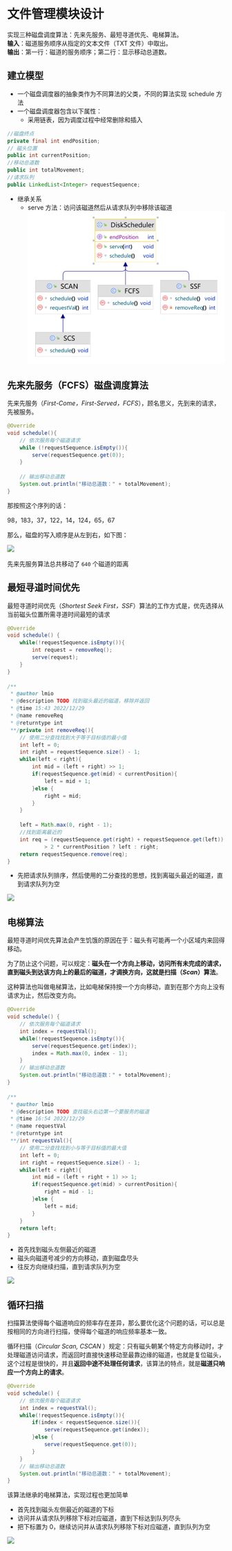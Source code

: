 # 文件管理模块设计

实现三种磁盘调度算法：先来先服务、最短寻道优先、电梯算法。  
**输入**：磁道服务顺序从指定的文本文件（TXT 文件）中取出。  
**输出**：第一行：磁道的服务顺序；第二行：显示移动总道数。  

## 建立模型

- 一个磁盘调度器的抽象类作为不同算法的父类，不同的算法实现 schedule 方法  
- 一个磁盘调度器包含以下属性：
	- 采用链表，因为调度过程中经常删除和插入
```java
//磁盘终点  
private final int endPosition;  
// 磁头位置  
public int currentPosition;  
//移动总道数  
public int totalMovement;  
//请求队列  
public LinkedList<Integer> requestSequence;
```

  
- 继承关系
	- serve 方法：访问该磁道然后从请求队列中移除该磁道
![](https://raw.githubusercontent.com/Clear-Love/image/main/image/DiskScheduler.png?token=ATVNUUFAUIIQ6B6SCNIVRATDVWLSA)
## 先来先服务（FCFS）磁盘调度算法
先来先服务（_First-Come，First-Served，FCFS_），顾名思义，先到来的请求，先被服务。


```java
@Override  
void schedule(){  
    // 依次服务每个磁道请求  
    while (!requestSequence.isEmpty()){  
        serve(requestSequence.get(0));  
    }  
  
    // 输出移动总道数  
    System.out.println("移动总道数：" + totalMovement);  
}
```

那按照这个序列的话：

98，183，37，122，14，124，65，67

那么，磁盘的写入顺序是从左到右，如下图：

![](https://pan.lmio.xyz/pic/51c7f2cc573d05408c9edfb1e7b557fe.png)

先来先服务算法总共移动了 `640` 个磁道的距离


## 最短寻道时间优先

最短寻道时间优先（_Shortest Seek First，SSF_）算法的工作方式是，优先选择从当前磁头位置所需寻道时间最短的请求

```java
@Override  
void schedule() {  
    while(!requestSequence.isEmpty()){  
        int request = removeReq();  
        serve(request);  
    }  
}  
  
/**  
 * @author lmio  
 * @description TODO 找到磁头最近的磁道，移除并返回  
 * @time 15:43 2022/12/29  
 * @name removeReq  
 * @returntype int  
 **/private int removeReq(){  
    // 使用二分查找找到大于等于目标值的最小值  
    int left = 0;  
    int right = requestSequence.size() - 1;  
    while(left < right){  
        int mid = (left + right) >> 1;  
        if(requestSequence.get(mid) < currentPosition){  
            left = mid + 1;  
        }else {  
            right = mid;  
        }  
    }  
  
    left = Math.max(0, right - 1);  
    //找到距离最近的  
    int req = (requestSequence.get(right) + requestSequence.get(left))  
            > 2 * currentPosition ? left : right;  
    return requestSequence.remove(req);  
}
```

- 先把请求队列排序，然后使用的二分查找的思想，找到离磁头最近的磁道，直到请求队列为空


![](https://pan.lmio.xyz/pic/434952e2850d7dfb28989945452abcca.png)

## 电梯算法

最短寻道时间优先算法会产生饥饿的原因在于：磁头有可能再一个小区域内来回得移动。

为了防止这个问题，可以规定：**磁头在一个方向上移动，访问所有未完成的请求，直到磁头到达该方向上的最后的磁道，才调换方向，这就是扫描（_Scan_）算法**。

这种算法也叫做电梯算法，比如电梯保持按一个方向移动，直到在那个方向上没有请求为止，然后改变方向。

```java
@Override  
void schedule() {  
    // 依次服务每个磁道请求  
    int index = requestVal();  
    while(!requestSequence.isEmpty()){  
        serve(requestSequence.get(index));  
        index = Math.max(0, index - 1);  
    }  
    // 输出移动总道数  
    System.out.println("移动总道数：" + totalMovement);  
}  
  
/**  
 * @author lmio  
 * @description TODO 查找磁头右边第一个要服务的磁道  
 * @time 16:54 2022/12/29  
 * @name requestVal  
 * @returntype int  
 **/int requestVal(){  
    // 使用二分查找找到小与等于目标值的最大值  
    int left = 0;  
    int right = requestSequence.size() - 1;  
    while(left < right){  
        int mid = (left + right + 1) >> 1;  
        if(requestSequence.get(mid) > currentPosition){  
            right = mid - 1;  
        }else {  
            left = mid;  
        }  
    }  
    return left;  
}

```

- 首先找到磁头左侧最近的磁道
- 磁头向磁道号减少的方向移动，直到磁盘尽头
- 往反方向继续扫描，直到请求队列为空


![](https://pan.lmio.xyz/pic/1c81d5a1f74d221f3bb8a5de278a032b.png)


## 循环扫描

扫描算法使得每个磁道响应的频率存在差异，那么要优化这个问题的话，可以总是按相同的方向进行扫描，使得每个磁道的响应频率基本一致。

循环扫描（_Circular Scan, CSCAN_ ）规定：只有磁头朝某个特定方向移动时，才处理磁道访问请求，而返回时直接快速移动至最靠边缘的磁道，也就是复位磁头，这个过程是很快的，并且**返回中途不处理任何请求**，该算法的特点，就是**磁道只响应一个方向上的请求**。

```java
@Override  
void schedule() {  
    // 依次服务每个磁道请求  
    int index = requestVal();  
    while(!requestSequence.isEmpty()){  
        if(index < requestSequence.size()){  
            serve(requestSequence.get(index));  
        }else {  
            serve(requestSequence.get(0));  
        }  
    }  
    // 输出移动总道数  
    System.out.println("移动总道数：" + totalMovement);  
}
```

该算法继承的电梯算法，实现过程也更加简单

- 首先找到磁头左侧最近的磁道的下标
- 访问并从请求队列移除下标对应磁道，直到下标达到队列尽头
- 把下标置为 0，继续访问并从请求队列移除下标对应磁道，直到队列为空

![](https://pan.lmio.xyz/pic/747e58b3c43e469d9d617fde973ff878.png)
